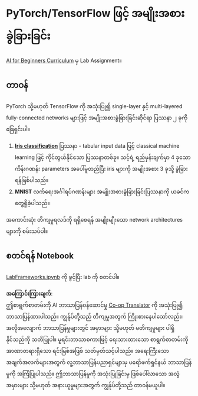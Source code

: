 <!--
CO_OP_TRANSLATOR_METADATA:
{
  "original_hash": "e452d897efb9a89700f41021834cf6e5",
  "translation_date": "2025-08-25T23:56:22+00:00",
  "source_file": "lessons/3-NeuralNetworks/05-Frameworks/lab/README.md",
  "language_code": "my"
}
-->
# PyTorch/TensorFlow ဖြင့် အမျိုးအစားခွဲခြားခြင်း

[AI for Beginners Curriculum](https://github.com/microsoft/ai-for-beginners) မှ Lab Assignment။

## တာဝန်

PyTorch သို့မဟုတ် TensorFlow ကို အသုံးပြု၍ single-layer နှင့် multi-layered fully-connected networks များဖြင့် အမျိုးအစားခွဲခြားခြင်းဆိုင်ရာ ပြဿနာ ၂ ခုကို ဖြေရှင်းပါ။

1. **[Iris classification](https://en.wikipedia.org/wiki/Iris_flower_data_set)** ပြဿနာ - tabular input data ဖြင့် classical machine learning ဖြင့် ကိုင်တွယ်နိုင်သော ပြဿနာတစ်ခု။ သင့်ရဲ့ ရည်မှန်းချက်မှာ 4 ခုသော ကိန်းဂဏန်း parameters အပေါ်မူတည်ပြီး iris များကို အမျိုးအစား 3 ခုသို့ ခွဲခြားရန်ဖြစ်ပါသည်။
1. **MNIST** လက်ရေးအင်္ဂါရပ်ဂဏန်းများ အမျိုးအစားခွဲခြားခြင်းပြဿနာကို ယခင်က တွေ့ရှိခဲ့ပါသည်။

အကောင်းဆုံး တိကျမှုရလဒ်ကို ရရှိစေရန် အမျိုးမျိုးသော network architectures များကို စမ်းသပ်ပါ။

## စတင်ရန် Notebook

[LabFrameworks.ipynb](../../../../../../lessons/3-NeuralNetworks/05-Frameworks/lab/LabFrameworks.ipynb) ကို ဖွင့်ပြီး lab ကို စတင်ပါ။

**အကြောင်းကြားချက်**:  
ဤစာရွက်စာတမ်းကို AI ဘာသာပြန်ဝန်ဆောင်မှု [Co-op Translator](https://github.com/Azure/co-op-translator) ကို အသုံးပြု၍ ဘာသာပြန်ထားပါသည်။ ကျွန်ုပ်တို့သည် တိကျမှုအတွက် ကြိုးစားနေပါသော်လည်း၊ အလိုအလျောက် ဘာသာပြန်မှုများတွင် အမှားများ သို့မဟုတ် မတိကျမှုများ ပါရှိနိုင်သည်ကို သတိပြုပါ။ မူရင်းဘာသာစကားဖြင့် ရေးသားထားသော စာရွက်စာတမ်းကို အာဏာတရားရှိသော ရင်းမြစ်အဖြစ် သတ်မှတ်သင့်ပါသည်။ အရေးကြီးသော အချက်အလက်များအတွက် လူ့ဘာသာပြန်ပညာရှင်များမှ ပရော်ဖက်ရှင်နယ် ဘာသာပြန်မှုကို အကြံပြုပါသည်။ ဤဘာသာပြန်မှုကို အသုံးပြုခြင်းမှ ဖြစ်ပေါ်လာသော အလွဲအမှားများ သို့မဟုတ် အနားယူမှုများအတွက် ကျွန်ုပ်တို့သည် တာဝန်မယူပါ။